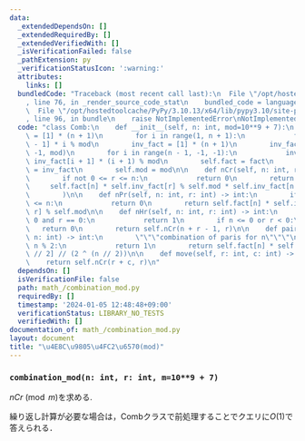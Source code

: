 ```yaml
---
data:
  _extendedDependsOn: []
  _extendedRequiredBy: []
  _extendedVerifiedWith: []
  _isVerificationFailed: false
  _pathExtension: py
  _verificationStatusIcon: ':warning:'
  attributes:
    links: []
  bundledCode: "Traceback (most recent call last):\n  File \"/opt/hostedtoolcache/PyPy/3.10.13/x64/lib/pypy3.10/site-packages/onlinejudge_verify/documentation/build.py\"\
    , line 76, in _render_source_code_stat\n    bundled_code = language.bundle(\n\
    \  File \"/opt/hostedtoolcache/PyPy/3.10.13/x64/lib/pypy3.10/site-packages/onlinejudge_verify/languages/python.py\"\
    , line 96, in bundle\n    raise NotImplementedError\nNotImplementedError\n"
  code: "class Comb:\n    def __init__(self, n: int, mod=10**9 + 7):\n        fact\
    \ = [1] * (n + 1)\n        for i in range(1, n + 1):\n            fact[i] = fact[i\
    \ - 1] * i % mod\n        inv_fact = [1] * (n + 1)\n        inv_fact[n] = pow(fact[n],\
    \ -1, mod)\n        for i in range(n - 1, -1, -1):\n            inv_fact[i] =\
    \ inv_fact[i + 1] * (i + 1) % mod\n        self.fact = fact\n        self.inv_fact\
    \ = inv_fact\n        self.mod = mod\n\n    def nCr(self, n: int, r: int) -> int:\n\
    \        if not 0 <= r <= n:\n            return 0\n        return (\n       \
    \     self.fact[n] * self.inv_fact[r] % self.mod * self.inv_fact[n - r] % self.mod\n\
    \        )\n\n    def nPr(self, n: int, r: int) -> int:\n        if not 0 <= r\
    \ <= n:\n            return 0\n        return self.fact[n] * self.inv_fact[n -\
    \ r] % self.mod\n\n    def nHr(self, n: int, r: int) -> int:\n        if n ==\
    \ 0 and r == 0:\n            return 1\n        if n <= 0 or r < 0:\n         \
    \   return 0\n        return self.nCr(n + r - 1, r)\n\n    def pairCombination(self,\
    \ n: int) -> int:\n        \"\"\"combination of paris for n\"\"\"\n        if\
    \ n % 2:\n            return 1\n        return self.fact[n] * self.inv_fact[n\
    \ // 2] // (2 ^ (n // 2))\n\n    def move(self, r: int, c: int) -> int:\n    \
    \    return self.nCr(r + c, r)\n"
  dependsOn: []
  isVerificationFile: false
  path: math_/combination_mod.py
  requiredBy: []
  timestamp: '2024-01-05 12:48:48+09:00'
  verificationStatus: LIBRARY_NO_TESTS
  verifiedWith: []
documentation_of: math_/combination_mod.py
layout: document
title: "\u4E8C\u9805\u4FC2\u6570(mod)"
---
```


### `combination_mod(n: int, r: int, m=10**9 + 7)`

$nCr\pmod m$を求める.

繰り返し計算が必要な場合は，Combクラスで前処理することでクエリに$O(1)$で答えられる．